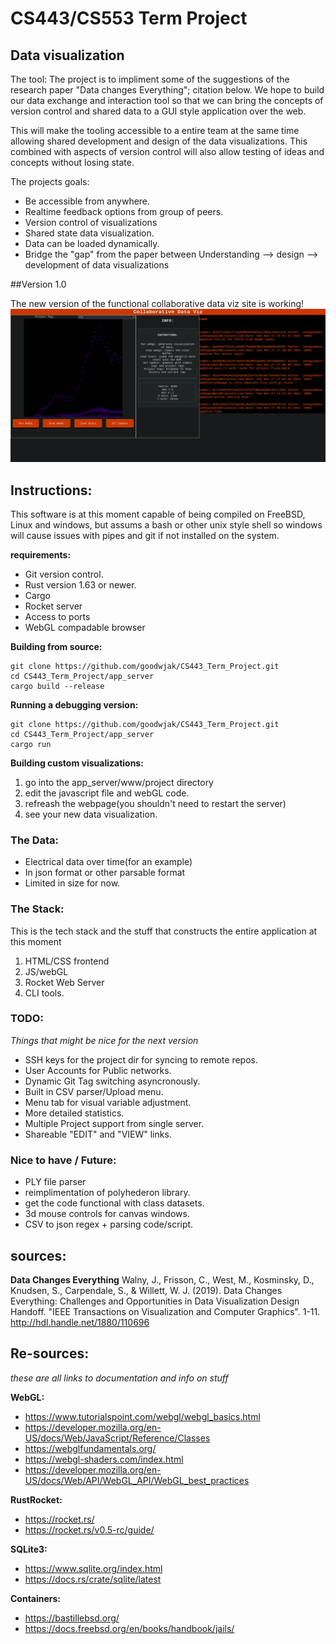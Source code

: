 # CS443/CS553 Term Project
## Data visualization

The tool:
The project is to impliment some of the suggestions of the research paper "Data changes Everything"; citation below. 
We hope to build our data exchange and interaction tool so that we can bring the concepts of version control and shared data to a GUI style application over the web.

This will make the tooling accessible to a entire team at the same time allowing shared development and design of the data visualizations. This combined with aspects of version control will also allow testing of ideas and concepts without losing state.

The projects goals:
* Be accessible from anywhere.
* Realtime feedback options from group of peers.
* Version control of visualizations
* Shared state data visualization.
* Data can be loaded dynamically.
* Bridge the "gap" from the paper between Understanding --> design --> development of data visualizations


##Version 1.0

The new version of the functional collaborative data viz site is working!
![Example data](./page.png "Natural Gas data")

## Instructions:
This software is at this moment capable of being compiled on FreeBSD, Linux 
and windows, but assums a bash or other unix style shell so windows will
cause issues with pipes and git if not installed on the system.

**requirements:**
- Git version control.
- Rust version 1.63 or newer.
- Cargo
- Rocket server
- Access to ports
- WebGL compadable browser

**Building from source:**

```
git clone https://github.com/goodwjak/CS443_Term_Project.git
cd CS443_Term_Project/app_server
cargo build --release
```
**Running a debugging version:**

```
git clone https://github.com/goodwjak/CS443_Term_Project.git
cd CS443_Term_Project/app_server
cargo run
```

**Building custom visualizations:**

1. go into the app_server/www/project directory
2. edit the javascript file and webGL code.
3. refreash the webpage(you shouldn't need to restart the server)
4. see your new data visualization.





### The Data:
- Electrical data over time(for an example)
- In json format or other parsable format
- Limited in size for now.

### The Stack:
This is the tech stack and the stuff that constructs the entire application at this moment

1. HTML/CSS frontend
2. JS/webGL
3. Rocket Web Server 
4. CLI tools.

### TODO:
*Things that might be nice for the next version*
- SSH keys for the project dir for syncing to remote repos.
- User Accounts for Public networks.
- Dynamic Git Tag switching asyncronously.
- Built in CSV parser/Upload menu.
- Menu tab for visual variable adjustment.
- More detailed statistics.
- Multiple Project support from single server.
- Shareable "EDIT" and "VIEW" links.

### Nice to have / Future:
- PLY file parser
- reimplimentation of polyhederon library.
- get the code functional with class datasets.
- 3d mouse controls for canvas windows.
- CSV to json regex + parsing code/script.

## sources:

**Data Changes Everything**
Walny, J., Frisson, C., West, M., Kosminsky, D., Knudsen, S., Carpendale, S., & Willett, W. J.
(2019). Data Changes Everything: Challenges and Opportunities in Data Visualization Design
Handoff. "IEEE Transactions on Visualization and Computer Graphics". 1-11.
http://hdl.handle.net/1880/110696

## Re-sources:
*these are all links to documentation and info on stuff*


**WebGL:**
* https://www.tutorialspoint.com/webgl/webgl_basics.html
* https://developer.mozilla.org/en-US/docs/Web/JavaScript/Reference/Classes
* https://webglfundamentals.org/
* https://webgl-shaders.com/index.html
* https://developer.mozilla.org/en-US/docs/Web/API/WebGL_API/WebGL_best_practices

**RustRocket:**
* https://rocket.rs/
* https://rocket.rs/v0.5-rc/guide/

**SQLite3:**
* https://www.sqlite.org/index.html
* https://docs.rs/crate/sqlite/latest

**Containers:**
* https://bastillebsd.org/
* https://docs.freebsd.org/en/books/handbook/jails/



